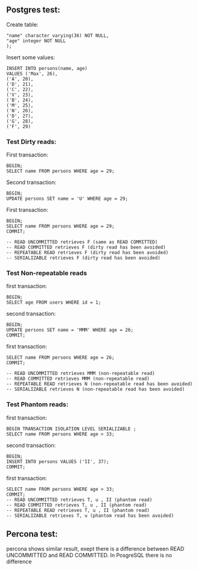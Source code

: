 ## Postgres test:

Create table:
```CREATE TABLE "persons" (
"name" character varying(36) NOT NULL,
"age" integer NOT NULL
);
```
Insert some values:
```
INSERT INTO persons(name, age)
VALUES ('Max', 26),
('A', 20),
('D', 21),
('C', 22),
('V', 23),
('B', 24),
('M', 25),
('N', 26),
('D', 27),
('G', 28),
('F', 29)
```


### Test Dirty reads:

First transaction:
```
BEGIN;
SELECT name FROM persons WHERE age = 29;
```
Second transaction:
```
BEGIN;
UPDATE persons SET name = 'U' WHERE age = 29;
```


First transaction:
```
BEGIN;
SELECT name FROM persons WHERE age = 29;
COMMIT;

-- READ UNCOMMITTED retrieves F (same as READ COMMITTED)
-- READ COMMITTED retrieves F (dirty read has been avoided)
-- REPEATABLE READ retrieves F (dirty read has been avoided)
-- SERIALIZABLE retrieves F (dirty read has been avoided)
```

### Test Non-repeatable reads

first transaction:
```
BEGIN;
SELECT age FROM users WHERE id = 1;
```
second transaction:
```
BEGIN;
UPDATE persons SET name = 'MMM' WHERE age = 26;
COMMIT;
```
first transaction:
```
SELECT name FROM persons WHERE age = 26;
COMMIT;

-- READ UNCOMMITTED retrieves MMM (non-repeatable read)
-- READ COMMITTED retrieves MMM (non-repeatable read)
-- REPEATABLE READ retrieves N (non-repeatable read has been avoided)
-- SERIALIZABLE retrieves N (non-repeatable read has been avoided)
```

### Test Phantom reads:

first transaction:
```
BEGIN TRANSACTION ISOLATION LEVEL SERIALIZABLE ;
SELECT name FROM persons WHERE age > 33;
```

second transaction:
```
BEGIN;
INSERT INTO persons VALUES ('II', 37);
COMMIT;
```

first transaction:
```
SELECT name FROM persons WHERE age > 33;
COMMIT;
-- READ UNCOMMITTED retrieves T, u , II (phantom read)
-- READ COMMITTED retrieves T, u , II (phantom read)
-- REPEATABLE READ retrieves T, u , II (phantom read)
-- SERIALIZABLE retrieves T, u (phantom read has been avoided)
```

## Percona test:

percona shows similar result, exept there is a difference between READ UNCOMMITTED and READ COMMITTED. In PosgreSQL there is no difference
